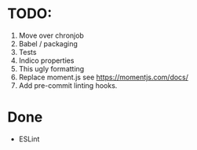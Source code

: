 # TODO:

1. Move over chronjob
2. Babel / packaging
3. Tests
4. Indico properties
5. This ugly formatting
6. Replace moment.js see https://momentjs.com/docs/
7. Add pre-commit linting hooks.

# Done

- ESLint

